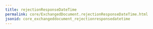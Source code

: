 ```yaml
---
title: rejectionResponseDateTime
permalink: core/ExchangedDocument.rejectionResponseDateTime.html
jsonid: core_exchangeddocument_rejectionresponsedatetime
---
```

